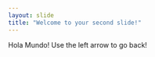 ```yaml
---
layout: slide
title: "Welcome to your second slide!"
---
```


Hola Mundo!
Use the left arrow to go back!
